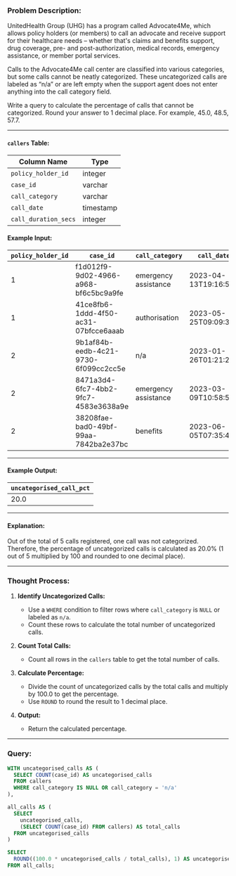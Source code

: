 ### Problem Description:
UnitedHealth Group (UHG) has a program called Advocate4Me, which allows policy holders (or members) to call an advocate and receive support for their healthcare needs – whether that's claims and benefits support, drug coverage, pre- and post-authorization, medical records, emergency assistance, or member portal services.

Calls to the Advocate4Me call center are classified into various categories, but some calls cannot be neatly categorized. These uncategorized calls are labeled as “n/a” or are left empty when the support agent does not enter anything into the call category field.

Write a query to calculate the percentage of calls that cannot be categorized. Round your answer to 1 decimal place. For example, 45.0, 48.5, 57.7.

---

#### `callers` Table:
| Column Name         | Type      |
|---------------------|-----------|
| `policy_holder_id`  | integer   |
| `case_id`           | varchar   |
| `call_category`     | varchar   |
| `call_date`         | timestamp |
| `call_duration_secs`| integer   |

#### Example Input:
| `policy_holder_id` | `case_id`                                | `call_category`       | `call_date`              | `call_duration_secs` |
|--------------------|------------------------------------------|-----------------------|--------------------------|-----------------------|
| 1                  | f1d012f9-9d02-4966-a968-bf6c5bc9a9fe     | emergency assistance  | 2023-04-13T19:16:53Z     | 144                   |
| 1                  | 41ce8fb6-1ddd-4f50-ac31-07bfcce6aaab     | authorisation         | 2023-05-25T09:09:30Z     | 815                   |
| 2                  | 9b1af84b-eedb-4c21-9730-6f099cc2cc5e     | n/a                   | 2023-01-26T01:21:27Z     | 992                   |
| 2                  | 8471a3d4-6fc7-4bb2-9fc7-4583e3638a9e     | emergency assistance  | 2023-03-09T10:58:54Z     | 128                   |
| 2                  | 38208fae-bad0-49bf-99aa-7842ba2e37bc     | benefits              | 2023-06-05T07:35:43Z     | 619                   |

---

#### Example Output:
| `uncategorised_call_pct` |
|--------------------------|
| 20.0                    |

---

#### Explanation:
Out of the total of 5 calls registered, one call was not categorized. Therefore, the percentage of uncategorized calls is calculated as 20.0% (1 out of 5 multiplied by 100 and rounded to one decimal place).

---

### Thought Process:
1. **Identify Uncategorized Calls:**
   - Use a `WHERE` condition to filter rows where `call_category` is `NULL` or labeled as `n/a`.
   - Count these rows to calculate the total number of uncategorized calls.

2. **Count Total Calls:**
   - Count all rows in the `callers` table to get the total number of calls.

3. **Calculate Percentage:**
   - Divide the count of uncategorized calls by the total calls and multiply by 100.0 to get the percentage.
   - Use `ROUND` to round the result to 1 decimal place.

4. **Output:**
   - Return the calculated percentage.

---

### Query:
```sql
WITH uncategorised_calls AS (
  SELECT COUNT(case_id) AS uncategorised_calls 
  FROM callers 
  WHERE call_category IS NULL OR call_category = 'n/a'
),

all_calls AS (
  SELECT 
    uncategorised_calls, 
    (SELECT COUNT(case_id) FROM callers) AS total_calls
  FROM uncategorised_calls
)

SELECT 
  ROUND((100.0 * uncategorised_calls / total_calls), 1) AS uncategorised_call_pct
FROM all_calls;
